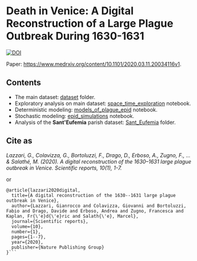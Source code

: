 # Death in Venice: A Digital Reconstruction of a Large Plague Outbreak During 1630-1631

[![DOI](https://zenodo.org/badge/DOI/10.5281/zenodo.4049852.svg)](https://doi.org/10.5281/zenodo.4049852)

Paper: https://www.medrxiv.org/content/10.1101/2020.03.11.20034116v1.

## Contents

* The main dataset: [dataset](./dataset) folder.
* Exploratory analysis on main dataset: [space\_time\_exploration](space_time_exploration.ipynb) notebook.
* Deterministic modeling: [models\_of\_plague\_epid](TO_BE_CLEANED_models_of_plague_epid.ipynb) notebook.
* Stochastic modeling: [epid\_simulations](epid_simulations.ipynb) notebook.
* Analysis of the **Sant'Eufemia** parish dataset: [Sant_Eufemia](./Sant_Eufemia) folder.

## Cite as 

_Lazzari, G., Colavizza, G., Bortoluzzi, F., Drago, D., Erboso, A., Zugno, F., ... & Salathé, M. (2020). A digital reconstruction of the 1630–1631 large plague outbreak in Venice. Scientific reports, 10(1), 1-7._

or

```
@article{lazzari2020digital,
  title={A digital reconstruction of the 1630--1631 large plague outbreak in Venice},
  author={Lazzari, Gianrocco and Colavizza, Giovanni and Bortoluzzi, Fabio and Drago, Davide and Erboso, Andrea and Zugno, Francesca and Kaplan, Fr{\'e}d{\'e}ric and Salath{\'e}, Marcel},
  journal={Scientific reports},
  volume={10},
  number={1},
  pages={1--7},
  year={2020},
  publisher={Nature Publishing Group}
}```
        
